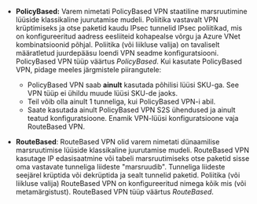- **PolicyBased:** Varem nimetati PolicyBased VPN staatiline marsruutimine lüüside klassikaline juurutamise mudeli. Poliitika vastavalt VPN krüptimiseks ja otse paketid kaudu IPsec tunnelid IPsec poliitikad, mis on konfigureeritud aadress eesliiteid kohapealse võrgu ja Azure VNet kombinatsioonid põhjal. Poliitika (või liikluse valija) on tavaliselt määratletud juurdepääsu loendi VPN seadme konfiguratsiooni. PolicyBased VPN tüüp väärtus *PolicyBased*. Kui kasutate PolicyBased VPN, pidage meeles järgmistele piirangutele:

    - PolicyBased VPN saab **ainult** kasutada põhilisi lüüsi SKU-ga. See VPN tüüp ei ühildu muude lüüsi SKU-de jaoks.
    - Teil võib olla ainult 1 tunneliga, kui PolicyBased VPN-i abil.
    - Saate kasutada ainult PolicyBased VPN S2S ühendused ja ainult teatud konfiguratsioone. Enamik VPN-lüüsi konfiguratsioone vaja RouteBased VPN.

- **RouteBased**: RouteBased VPN olid varem nimetati dünaamilise marsruutimise lüüside klassikaline juurutamise mudeli. RouteBased VPN kasutage IP edasisaatmine või tabeli marsruutimiseks otse paketid sisse oma vastavate tunneliga liideste "marsruudib". Tunneliga liideste seejärel krüptida või dekrüptida ja sealt tunnelid paketid. Poliitika (või liikluse valija) RouteBased VPN on konfigureeritud nimega kõik mis (või metamärgistust). RouteBased VPN tüüp väärtus *RouteBased*.